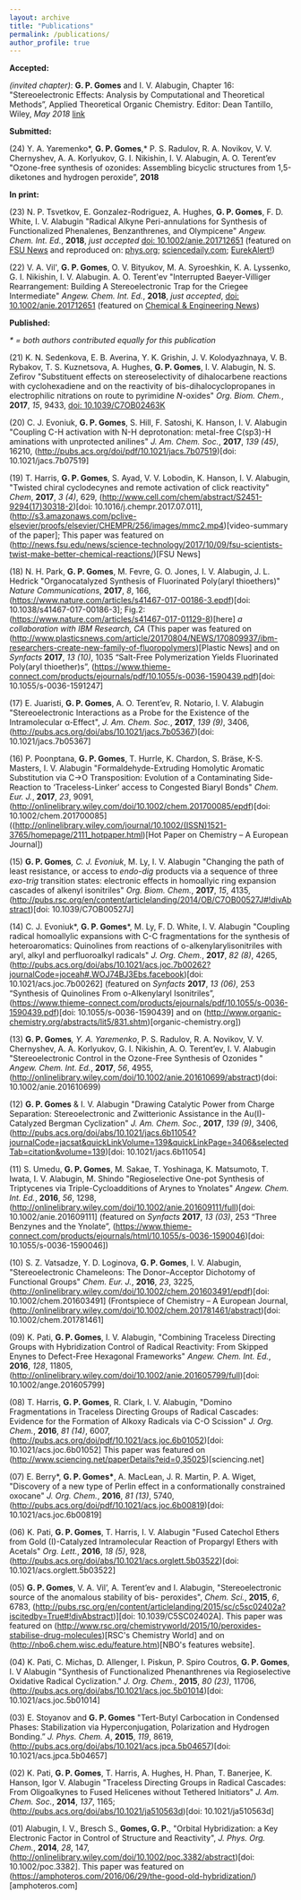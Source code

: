 ```yaml
---
layout: archive
title: "Publications"
permalink: /publications/
author_profile: true
---
```


<b>Accepted:</b>

<i>(invited chapter)</i>: <b>G. P. Gomes</b> and I. V. Alabugin, Chapter 16: "Stereoelectronic Effects: Analysis by Computational and Theoretical Methods”, Applied Theoretical Organic Chemistry. Editor: Dean Tantillo, Wiley, <i>May 2018</i> <a href= "http://www.worldscientific.com/worldscibooks/10.1142/q0119">link</a>

<b>Submitted:</b>

(24) Y. A. Yaremenko*, <b>G. P. Gomes</b>,* P. S. Radulov, R. A. Novikov, V. V. Chernyshev, A. A. Korlyukov, G. I. Nikishin, I. V. Alabugin, A. O. Terent’ev "Ozone-free synthesis of ozonides: Assembling bicyclic structures from 1,5-diketones and hydrogen peroxide”, <b>2018</b>

<b>In print:</b>

(23) N. P. Tsvetkov, E. Gonzalez-Rodriguez, A. Hughes, <b>G. P. Gomes</b>, F. D. White, I. V. Alabugin "Radical Alkyne Peri-annulations for Synthesis of Functionalized Phenalenes, Benzanthrenes, and Olympicene" <i>Angew. Chem. Int. Ed.</i>, <b>2018</b>,  <i>just accepted</i> [doi: 10.1002/anie.201712651](http://onlinelibrary.wiley.com/doi/10.1002/anie.201712651/epdf) (featured on [FSU News](http://news.fsu.edu/news/science-technology/2018/02/20/researchers-achieve-olympic-ring-molecule-breakthrough-just-time-winter-games/) and reproduced on: [phys.org](https://phys.org/news/2018-02-olympic-molecule-breakthrough-winter-games.html); [sciencedaily.com](https://www.sciencedaily.com/releases/2018/02/180220143511.htm); [EurekAlert!](https://www.eurekalert.org/pub_releases/2018-02/fsu-ra021918.php))

(22) V. A. Vil', <b>G. P. Gomes</b>, O. V. Bityukov, M. A. Syroeshkin, K. A. Lyssenko, G. I. Nikishin, I. V. Alabugin. A. O. Terent'ev "Interrupted Baeyer-Villiger Rearrangement: Building A Stereoelectronic Trap for the Criegee Intermediate" <i>Angew. Chem. Int. Ed.</i>, <b>2018</b>,  <i>just accepted</i>, [doi: 10.1002/anie.201712651](http://onlinelibrary.wiley.com/doi/10.1002/anie.201712651/epdf) (featured on [Chemical & Engineering News](https://cen.acs.org/articles/96/i7/Elusive-Criegee-reaction-intermediate-captured.html))

<b>Published:</b>

<i>* = both authors contributed equally for this publication</i>

(21) K. N. Sedenkova, E. B. Averina, Y. K. Grishin, J. V. Kolodyazhnaya, V. B. Rybakov, T. S. Kuznetsova, A. Hughes, <b>G. P. Gomes</b>, I. V. Alabugin, N. S. Zefirov "Substituent effects on stereoselectivity of dihalocarbene reactions with cyclohexadiene and on the reactivity of bis-dihalocyclopropanes in electrophilic nitrations on route to pyrimidine <i>N</i>-oxides" <i>Org. Biom. Chem.</i>, <b>2017</b>,  <i>15</i>, 9433, [doi: 10.1039/C7OB02463K](http://pubs.rsc.org/en/Content/ArticleLanding/2017/OB/C7OB02463K#!divAbstract)

(20) C. J. Evoniuk, <b>G. P. Gomes</b>, S. Hill, F. Satoshi, K. Hanson, I. V. Alabugin "Coupling C-H activation with N-H deprotonation: metal-free C(sp3)-H aminations with unprotected anilines"  <i>J. Am. Chem. Soc.</i>, <b>2017</b>, <i>139 (45)</i>, 16210, (http://pubs.acs.org/doi/pdf/10.1021/jacs.7b07519)[doi: 10.1021/jacs.7b07519]

(19) T. Harris, <b>G. P. Gomes</b>, S. Ayad, V. V. Lobodin, K. Hanson, I. V. Alabugin, "Twisted chiral cyclodecynes and remote activation of click reactivity" <i>Chem</i>, <b>2017</b>, <i>3 (4)</i>, 629, (http://www.cell.com/chem/abstract/S2451-9294(17)30318-2)[doi: 10.1016/j.chempr.2017.07.011], (http://s3.amazonaws.com/pclive-elsevier/proofs/elsevier/CHEMPR/256/images/mmc2.mp4)[video-summary of the paper]; This paper was featured on  (http://news.fsu.edu/news/science-technology/2017/10/09/fsu-scientists-twist-make-better-chemical-reactions/)[FSU News]

(18) N. H. Park, <b>G. P. Gomes</b>, M. Fevre, G. O. Jones, I. V. Alabugin, J. L. Hedrick "Organocatalyzed Synthesis of Fluorinated Poly(aryl thioethers)" <i>Nature Communications</i>, <b>2017</b>, <i>8</i>, 166, (https://www.nature.com/articles/s41467-017-00186-3.epdf)[doi: 10.1038/s41467-017-00186-3]; Fig.2: (https://www.nature.com/articles/s41467-017-01129-8)[here] <i>a collaboration with IBM Research, CA</i> (This paper was featured on  (http://www.plasticsnews.com/article/20170804/NEWS/170809937/ibm-researchers-create-new-family-of-fluoropolymers)[Plastic News] and on <i>Synfacts</i> <b>2017</b>, <i>13 (10)</i>, 1035 “Salt-Free Polymerization Yields Fluorinated Poly(aryl thioether)s”, (https://www.thieme-connect.com/products/ejournals/pdf/10.1055/s-0036-1590439.pdf)[doi: 10.1055/s-0036-1591247]

(17) E. Juaristi, <b>G. P. Gomes</b>, A. O. Terent’ev, R. Notario, I. V. Alabugin "Stereoelectronic Interactions as a Probe for the Existence of the Intramolecular α-Effect", <i>J. Am. Chem. Soc.</i>, <b>2017</b>,  <i>139 (9)</i>, 3406, (http://pubs.acs.org/doi/abs/10.1021/jacs.7b05367)[doi: 10.1021/jacs.7b05367]

(16) P. Poonptana, <b>G. P. Gomes</b>, T. Hurrle, K. Chardon, S. Bräse, K-S. Masters, I. V. Alabugin "Formaldehyde-Extruding Homolytic Aromatic Substitution via C->O Transposition: Evolution of a Contaminating Side-Reaction to ‘Traceless-Linker’ access to Congested Biaryl Bonds"  <i>Chem. Eur. J.</i>, <b>2017</b>,  <i>23</i>, 9091, (http://onlinelibrary.wiley.com/doi/10.1002/chem.201700085/epdf)[doi: 10.1002/chem.201700085] ((http://onlinelibrary.wiley.com/journal/10.1002/(ISSN)1521-3765/homepage/2111_hotpaper.html)[Hot Paper on Chemistry – A European Journal])

(15) <b>G. P. Gomes</b>*, C. J. Evoniuk*, M. Ly, I. V. Alabugin "Changing the path of least resistance, or access to <i>endo-dig</i> products via a sequence of three <i>exo-trig</i> transition states: electronic effects in homoallyic ring expansion cascades of alkenyl isonitriles" <i>Org. Biom. Chem.</i>, <b>2017</b>,  <i>15</i>, 4135, (http://pubs.rsc.org/en/content/articlelanding/2014/OB/C7OB00527J#!divAbstract)[doi: 10.1039/C7OB00527J]

(14) C. J. Evoniuk*, <b>G. P. Gomes</b>*, M. Ly, F. D. White, I. V. Alabugin "Coupling radical homoallylic expansions with C-C fragmentations for the synthesis of heteroaromatics: Quinolines from reactions of o-alkenylarylisonitriles with aryl, alkyl and perfluoroalkyl radicals" <i>J. Org. Chem.</i>, <b>2017</b>,  <i>82 (8)</i>, 4265, (http://pubs.acs.org/doi/abs/10.1021/acs.joc.7b00262?journalCode=joceah#.WOJ74BJ3Ebs.facebook)[doi: 10.1021/acs.joc.7b00262] (featured on <i>Synfacts</i> <b>2017</b>, <i>13 (06)</i>, 253 “Synthesis of Quinolines From o-Alkenylaryl Isonitriles”, (https://www.thieme-connect.com/products/ejournals/pdf/10.1055/s-0036-1590439.pdf)[doi: 10.1055/s-0036-1590439] and on 
(http://www.organic-chemistry.org/abstracts/lit5/831.shtm)[organic-chemistry.org])

(13) <b>G. P. Gomes</b>*, Y. A. Yaremenko*, P. S. Radulov, R. A. Novikov, V. V. Chernyshev, A. A. Korlyukov, G. I. Nikishin, A. O. Terent’ev, I. V. Alabugin "Stereoelectronic Control in the Ozone-Free Synthesis of Ozonides " <i>Angew. Chem. Int. Ed.</i>, <b>2017</b>,  <i>56</i>, 4955, (http://onlinelibrary.wiley.com/doi/10.1002/anie.201610699/abstract)(doi: 10.1002/anie.201610699)

(12) <b>G. P. Gomes</b> & I. V. Alabugin "Drawing Catalytic Power from Charge Separation: Stereoelectronic and Zwitterionic Assistance in the Au(I)-Catalyzed Bergman Cyclization" <i>J. Am. Chem. Soc.</i>, <b>2017</b>,  <i>139 (9)</i>, 3406, (http://pubs.acs.org/doi/abs/10.1021/jacs.6b11054?journalCode=jacsat&quickLinkVolume=139&quickLinkPage=3406&selectedTab=citation&volume=139)[doi: 10.1021/jacs.6b11054]

(11) S. Umedu, <b>G. P. Gomes</b>, M. Sakae, T. Yoshinaga, K. Matsumoto, T. Iwata, I. V. Alabugin, M. Shindo "Regioselective One-pot Synthesis of Triptycenes via Triple-Cycloadditions of Arynes to Ynolates" <i>Angew. Chem. Int. Ed.</i>, <b>2016</b>,  <i>56</i>, 1298, (http://onlinelibrary.wiley.com/doi/10.1002/anie.201609111/full)[doi: 10.1002/anie.201609111] (featured on <i>Synfacts</i> <b>2017</b>, <i>13 (03)</i>, 253 “Three Benzynes and the Ynolate”, (https://www.thieme-connect.com/products/ejournals/html/10.1055/s-0036-1590046)[doi: 10.1055/s-0036-1590046])

(10) S. Z. Vatsadze, Y. D. Loginova, <b>G. P. Gomes</b>, I. V. Alabugin, "Stereoelectronic Chameleons: The Donor–Acceptor Dichotomy of Functional Groups" <i>Chem. Eur. J.</i>, <b>2016</b>,  <i>23</i>, 3225, (http://onlinelibrary.wiley.com/doi/10.1002/chem.201603491/epdf)[doi: 10.1002/chem.201603491] (Frontspiece of Chemistry – A European Journal, (http://onlinelibrary.wiley.com/doi/10.1002/chem.201781461/abstract)[doi: 10.1002/chem.201781461]

(09) K. Pati, <b>G. P. Gomes</b>, I. V. Alabugin, "Combining Traceless Directing Groups with Hybridization Control of Radical Reactivity: From Skipped Enynes to Defect-Free Hexagonal Frameworks" <i>Angew. Chem. Int. Ed.</i>, <b>2016</b>,  <i>128</i>, 11805, (http://onlinelibrary.wiley.com/doi/10.1002/anie.201605799/full)[doi: 10.1002/ange.201605799]

(08) T. Harris, <b>G. P. Gomes</b>, R. Clark, I. V. Alabugin, "Domino Fragmentations in Traceless Directing Groups of Radical Cascades: Evidence for the Formation of Alkoxy Radicals via C-O Scission" <i>J. Org. Chem.</i>, <b>2016</b>, <i>81 (14)</i>, 6007, (http://pubs.acs.org/doi/pdf/10.1021/acs.joc.6b01052)[doi: 10.1021/acs.joc.6b01052] This paper was featured on (http://www.sciencing.net/paperDetails?eid=0,35025)[sciencing.net]

(07) E. Berry*, <b>G. P. Gomes*</b>, A. MacLean, J. R. Martin, P. A. Wiget, "Discovery of a new type of Perlin effect in a conformationally constrained oxocane" <i>J. Org. Chem.</i>, <b>2016</b>, <i>81 (13)</i>, 5740, (http://pubs.acs.org/doi/pdf/10.1021/acs.joc.6b00819)[doi: 10.1021/acs.joc.6b00819]

(06) K. Pati, <b>G. P. Gomes</b>, T. Harris, I. V. Alabugin "Fused Catechol Ethers from Gold (I)-Catalyzed Intramolecular Reaction of Propargyl Ethers with Acetals" <i>Org. Lett.</i>, <b>2016</b>, <i>18 (5)</i>, 928, (http://pubs.acs.org/doi/abs/10.1021/acs.orglett.5b03522)[doi: 10.1021/acs.orglett.5b03522]

(05) <b>G. P. Gomes</b>, V. A. Vil’, A. Terent’ev and I. Alabugin, "Stereoelectronic source of the anomalous stability of bis- peroxides", <i>Chem. Sci.</i>, <b>2015</b>, <i>6</i>, 6783, (http://pubs.rsc.org/en/content/articlelanding/2015/sc/c5sc02402a?iscitedby=True#!divAbstract)][doi: 10.1039/C5SC02402A]. This paper was featured on (http://www.rsc.org/chemistryworld/2015/10/peroxides-stabilise-drug-molecules)[RSC's Chemistry World] and on (http://nbo6.chem.wisc.edu/feature.htm)[NBO's features website].

(04) K. Pati, C. Michas, D. Allenger, I. Piskun, P. Spiro Coutros, <b>G. P. Gomes</b>, I. V Alabugin "Synthesis of Functionalized Phenanthrenes via Regioselective Oxidative Radical Cyclization." <i>J. Org. Chem.</i>, <b>2015</b>, <i>80 (23)</i>, 11706, (http://pubs.acs.org/doi/abs/10.1021/acs.joc.5b01014)[doi: 10.1021/acs.joc.5b01014]

(03) E. Stoyanov and <b>G. P. Gomes</b> "Tert-Butyl Carbocation in Condensed Phases: Stabilization via Hyperconjugation, Polarization and Hydrogen Bonding.” <i>J. Phys. Chem. A</i>, <b>2015</b>, <i>119</i>, 8619, (http://pubs.acs.org/doi/abs/10.1021/acs.jpca.5b04657)[doi: 10.1021/acs.jpca.5b04657]

(02) K. Pati, <b>G. P. Gomes</b>, T. Harris, A. Hughes, H. Phan, T. Banerjee, K. Hanson, Igor V. Alabugin "Traceless Directing Groups in Radical Cascades: From Oligoalkynes to Fused Helicenes without Tethered Initiators" <i>J. Am. Chem. Soc.</i>, <b>2014</b>, <i>137</i>, 1165; (http://pubs.acs.org/doi/abs/10.1021/ja510563d)[doi: 10.1021/ja510563d]

(01) Alabugin, I. V., Bresch S., <b>Gomes, G. P.</b>, "Orbital Hybridization: a Key Electronic Factor in Control of Structure and Reactivity", <i>J. Phys. Org. Chem.</i>, <b>2014</b>, <i>28</i>, 147, (http://onlinelibrary.wiley.com/doi/10.1002/poc.3382/abstract)[doi: 10.1002/poc.3382]. This paper was featured on (https://amphoteros.com/2016/06/29/the-good-old-hybridization/)[amphoteros.com]
